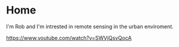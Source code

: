 # Home
I'm Rob and I'm intrested in remote sensing in the urban enviroment.

https://www.youtube.com/watch?v=SWVjQsvQocA
